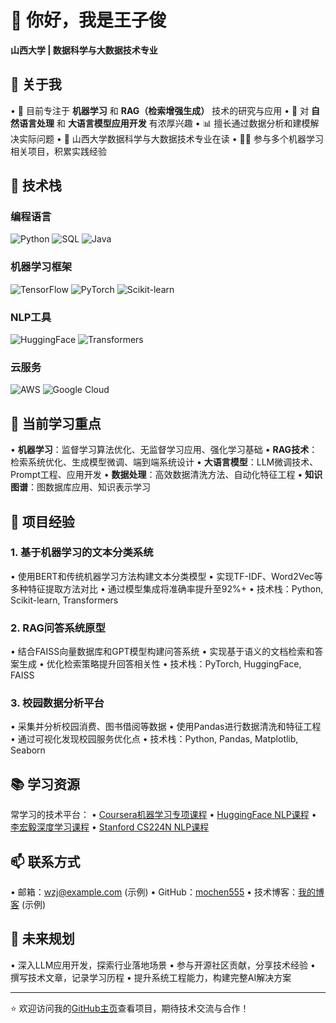 # 👋 你好，我是王子俊

**山西大学 | 数据科学与大数据技术专业**

## 🚀 关于我

• 🌱 目前专注于 **机器学习** 和 **RAG（检索增强生成）** 技术的研究与应用
• 🔭 对 **自然语言处理** 和 **大语言模型应用开发** 有浓厚兴趣
• 📊 擅长通过数据分析和建模解决实际问题
• 🏫 山西大学数据科学与大数据技术专业在读
• 🧑‍💻 参与多个机器学习相关项目，积累实践经验

## 🔧 技术栈

### 编程语言
![Python](https://img.shields.io/badge/Python-3776AB?style=flat&logo=python&logoColor=white)
![SQL](https://img.shields.io/badge/SQL-4479A1?style=flat&logo=mysql&logoColor=white)
![Java](https://img.shields.io/badge/Java-007396?style=flat&logo=java&logoColor=white)

### 机器学习框架
![TensorFlow](https://img.shields.io/badge/TensorFlow-FF6F00?style=flat&logo=tensorflow&logoColor=white)
![PyTorch](https://img.shields.io/badge/PyTorch-EE4C2C?style=flat&logo=pytorch&logoColor=white)
![Scikit-learn](https://img.shields.io/badge/Scikit_learn-F7931E?style=flat&logo=scikit-learn&logoColor=white)

### NLP工具
![HuggingFace](https://img.shields.io/badge/HuggingFace-FFD21F?style=flat&logo=huggingface&logoColor=black)
![Transformers](https://img.shields.io/badge/Transformers-FFA500?style=flat&logo=transformers&logoColor=white)

### 云服务
![AWS](https://img.shields.io/badge/AWS-232F3E?style=flat&logo=amazon-aws&logoColor=white)
![Google Cloud](https://img.shields.io/badge/Google_Cloud-4285F4?style=flat&logo=google-cloud&logoColor=white)

## 📌 当前学习重点

• **机器学习**：监督学习算法优化、无监督学习应用、强化学习基础
• **RAG技术**：检索系统优化、生成模型微调、端到端系统设计
• **大语言模型**：LLM微调技术、Prompt工程、应用开发
• **数据处理**：高效数据清洗方法、自动化特征工程
• **知识图谱**：图数据库应用、知识表示学习

## 🌟 项目经验

### 1. 基于机器学习的文本分类系统
• 使用BERT和传统机器学习方法构建文本分类模型
• 实现TF-IDF、Word2Vec等多种特征提取方法对比
• 通过模型集成将准确率提升至92%+
• 技术栈：Python, Scikit-learn, Transformers

### 2. RAG问答系统原型
• 结合FAISS向量数据库和GPT模型构建问答系统
• 实现基于语义的文档检索和答案生成
• 优化检索策略提升回答相关性
• 技术栈：PyTorch, HuggingFace, FAISS

### 3. 校园数据分析平台
• 采集并分析校园消费、图书借阅等数据
• 使用Pandas进行数据清洗和特征工程
• 通过可视化发现校园服务优化点
• 技术栈：Python, Pandas, Matplotlib, Seaborn

## 📚 学习资源

常学习的技术平台：
• [Coursera机器学习专项课程](https://www.coursera.org/specializations/machine-learning-introduction)
• [HuggingFace NLP课程](https://huggingface.co/course/)
• [李宏毅深度学习课程](https://speech.ee.ntu.edu.tw/~hylee/ml/2023-spring.php)
• [Stanford CS224N NLP课程](https://web.stanford.edu/class/cs224n/)

## 📫 联系方式

• 邮箱：wzj@example.com (示例)
• GitHub：[mochen555](https://github.com/mochen555)
• 技术博客：[我的博客](https://example.com) (示例)

## 🎯 未来规划

• 深入LLM应用开发，探索行业落地场景
• 参与开源社区贡献，分享技术经验
• 撰写技术文章，记录学习历程
• 提升系统工程能力，构建完整AI解决方案

---

⭐️ 欢迎访问我的[GitHub主页](https://github.com/mochen555)查看项目，期待技术交流与合作！


